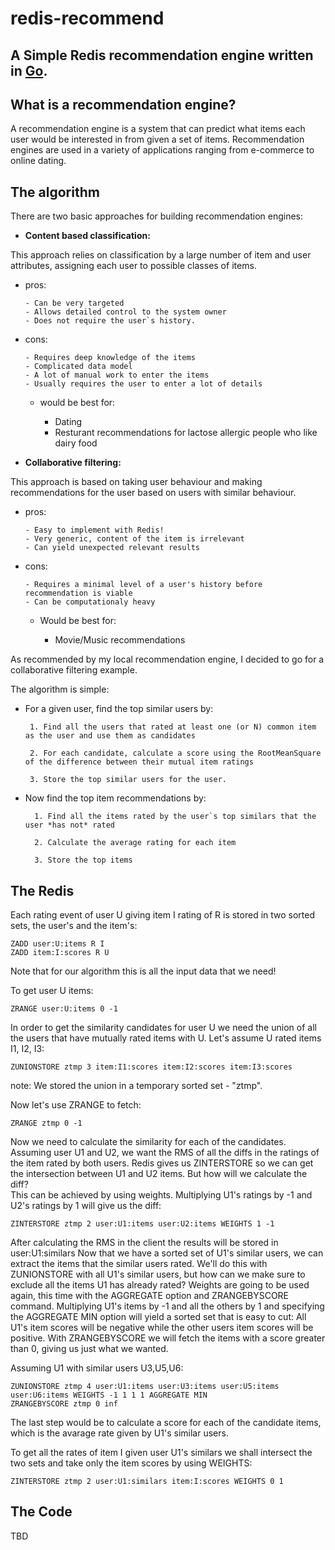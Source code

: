 # redis-recommend
## A Simple Redis recommendation engine written in [Go](https://golang.org/).

###

## What is a recommendation engine?
A recommendation engine is a system that can predict what items each user would be interested in from given a set of items. 
Recommendation engines are used in a variety of applications ranging from e-commerce to online dating. 

## The algorithm
There are two basic approaches for building recommendation engines:
* **Content based classification:**

 This approach relies on classification by a large number of item and user attributes, assigning each user to possible classes of items.
  * pros: 

		- Can be very targeted 
		- Allows detailed control to the system owner
		- Does not require the user`s history.

  * cons:

    	- Requires deep knowledge of the items
	   	- Complicated data model
	   	- A lot of manual work to enter the items
		- Usually requires the user to enter a lot of details
	
	* would be best for: 
	
	   	- Dating
		- Resturant recommendations for lactose allergic people who like dairy food
	
* **Collaborative filtering:**

 This approach is based on taking user behaviour and making recommendations for the user based on users with similar behaviour. 
  * pros: 

		- Easy to implement with Redis!
		- Very generic, content of the item is irrelevant
		- Can yield unexpected relevant results
		

  * cons:
		
		- Requires a minimal level of a user's history before recommendation is viable
		- Can be computationaly heavy
		
	* Would be best for:
	
		- Movie/Music recommendations
		
As recommended by my local recommendation engine, I decided to go for a collaborative filtering example.

The algorithm is simple:

 * For a given user, find the top similar users by:
			
		1. Find all the users that rated at least one (or N) common item as the user and use them as candidates
		
		2. For each candidate, calculate a score using the RootMeanSquare of the difference between their mutual item ratings
		
		3. Store the top similar users for the user.
		
* Now find the top item recommendations by:
	
		1. Find all the items rated by the user`s top similars that the user *has not* rated

		2. Calculate the average rating for each item

		3. Store the top items
		

## The Redis

Each rating event of user U giving item I rating of R is stored in two sorted sets, the user's and the item's:

```
ZADD user:U:items R I
ZADD item:I:scores R U
```

Note that for our algorithm this is all the input data that we need!

To get user U items:

```
ZRANGE user:U:items 0 -1
```

In order to get the similarity candidates for user U we need the union of all the users that have mutually rated items with U. Let's assume U rated items I1, I2, I3:

```
ZUNIONSTORE ztmp 3 item:I1:scores item:I2:scores item:I3:scores
```

note: We stored the union in a temporary sorted set - "ztmp". 

Now let's use ZRANGE to fetch:

```
ZRANGE ztmp 0 -1
``` 

Now we need to calculate the similarity for each of the candidates. 
Assuming user U1 and U2, we want the RMS of all the diffs in the ratings of the item rated by both users.
Redis gives us ZINTERSTORE so we can get the intersection between U1 and U2 items. 
But how will we calculate the diff?  
This can be achieved by using weights.
Multiplying U1's ratings by -1 and U2's ratings by 1 will give us the diff:

```
ZINTERSTORE ztmp 2 user:U1:items user:U2:items WEIGHTS 1 -1  
```

After calculating the RMS in the client the results will be stored in user:U1:similars
Now that we have a sorted set of U1's similar users, we can extract the items that the similar users rated.
We'll do this with ZUNIONSTORE with all U1's similar users, but how can we make sure to exclude all the items U1 has already rated?
Weights are going to be used again, this time with the AGGREGATE option and ZRANGEBYSCORE command.
Multiplying U1's items by -1 and all the others by 1 and specifying the AGGREGATE MIN option will yield a sorted set that is easy to cut:
All U1's item scores will be negative while the other users item scores will be positive.
With ZRANGEBYSCORE we will fetch the items with a score greater than 0, giving us just what we wanted.

Assuming U1 with similar users U3,U5,U6:

```
ZUNIONSTORE ztmp 4 user:U1:items user:U3:items user:U5:items user:U6:items WEIGHTS -1 1 1 1 AGGREGATE MIN
ZRANGEBYSCORE ztmp 0 inf
```

The last step would be to calculate a score for each of the candidate items, which is the avarage rate given by U1's similar users.

To get all the rates of item I given user U1's similars we shall intersect the two sets and take only the item scores by using WEIGHTS:

```
ZINTERSTORE ztmp 2 user:U1:similars item:I:scores WEIGHTS 0 1 
```

## The Code

TBD



